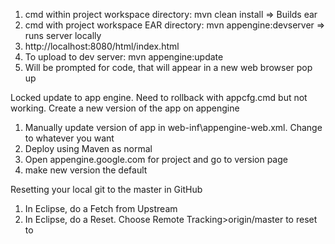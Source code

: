 1. cmd within project workspace directory: mvn clean install => Builds ear
2. cmd with project workspace EAR directory: mvn appengine:devserver => runs server locally
3. http://localhost:8080/html/index.html
4. To upload to dev server: mvn appengine:update
5. Will be prompted for code, that will appear in a new web browser pop up


Locked update to app engine. Need to rollback with appcfg.cmd but not working. 
Create a new version of the app on appengine
1. Manually update version of app in web-inf\appengine-web.xml. Change <version> to whatever you want
2. Deploy using Maven as normal
3. Open appengine.google.com for project and go to version page
4. make new version the default


Resetting your local git to the master in GitHub
1. In Eclipse, do a Fetch from Upstream
2. In Eclipse, do a Reset. Choose Remote Tracking>origin/master to reset to
